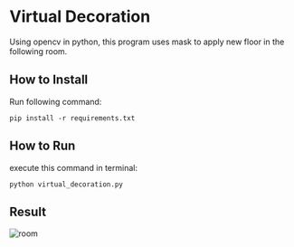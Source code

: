 # Virtual Decoration
Using opencv in python, this program uses mask to apply new floor in the following room.



## How to Install
Run following command:
```
pip install -r requirements.txt
```

## How to Run
execute this command in terminal:
```
python virtual_decoration.py
```

## Result
![room](https://github.com/user-attachments/assets/f3424b0f-d35a-4369-9e65-bd05d64c5f08)
